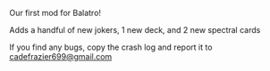 Our first mod for Balatro!

Adds a handful of new jokers, 1 new deck, and 2 new spectral cards

If you find any bugs, copy the crash log and report it to cadefrazier699@gmail.com
